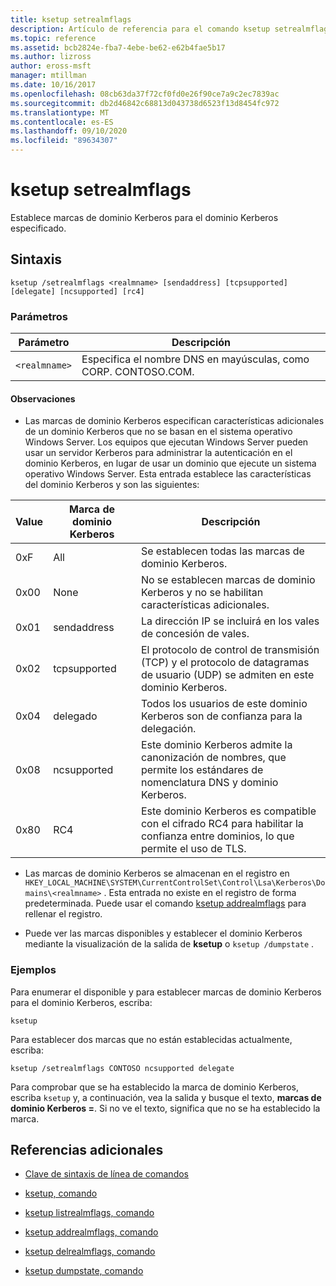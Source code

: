 ```yaml
---
title: ksetup setrealmflags
description: Artículo de referencia para el comando ksetup setrealmflags, que establece las marcas de dominio Kerberos para el dominio Kerberos especificado.
ms.topic: reference
ms.assetid: bcb2824e-fba7-4ebe-be62-e62b4fae5b17
ms.author: lizross
author: eross-msft
manager: mtillman
ms.date: 10/16/2017
ms.openlocfilehash: 08cb63da37f72cf0fd0e26f90ce7a9c2ec7839ac
ms.sourcegitcommit: db2d46842c68813d043738d6523f13d8454fc972
ms.translationtype: MT
ms.contentlocale: es-ES
ms.lasthandoff: 09/10/2020
ms.locfileid: "89634307"
---
```

# <a name="ksetup-setrealmflags"></a>ksetup setrealmflags

Establece marcas de dominio Kerberos para el dominio Kerberos especificado.

## <a name="syntax"></a>Sintaxis

```
ksetup /setrealmflags <realmname> [sendaddress] [tcpsupported] [delegate] [ncsupported] [rc4]
```

### <a name="parameters"></a>Parámetros

| Parámetro | Descripción |
| --------- | ----------- |
| `<realmname>` | Especifica el nombre DNS en mayúsculas, como CORP. CONTOSO.COM. |

#### <a name="remarks"></a>Observaciones

- Las marcas de dominio Kerberos especifican características adicionales de un dominio Kerberos que no se basan en el sistema operativo Windows Server. Los equipos que ejecutan Windows Server pueden usar un servidor Kerberos para administrar la autenticación en el dominio Kerberos, en lugar de usar un dominio que ejecute un sistema operativo Windows Server. Esta entrada establece las características del dominio Kerberos y son las siguientes:

| Value | Marca de dominio Kerberos | Descripción |
| ----- | ---------- | ----------- |
| 0xF | All | Se establecen todas las marcas de dominio Kerberos. |
| 0x00 | None | No se establecen marcas de dominio Kerberos y no se habilitan características adicionales. |
| 0x01 | sendaddress | La dirección IP se incluirá en los vales de concesión de vales. |
| 0x02 | tcpsupported | El protocolo de control de transmisión (TCP) y el protocolo de datagramas de usuario (UDP) se admiten en este dominio Kerberos. |
| 0x04 | delegado | Todos los usuarios de este dominio Kerberos son de confianza para la delegación. |
| 0x08 | ncsupported | Este dominio Kerberos admite la canonización de nombres, que permite los estándares de nomenclatura DNS y dominio Kerberos. |
| 0x80 | RC4 | Este dominio Kerberos es compatible con el cifrado RC4 para habilitar la confianza entre dominios, lo que permite el uso de TLS. |

- Las marcas de dominio Kerberos se almacenan en el registro en `HKEY_LOCAL_MACHINE\SYSTEM\CurrentControlSet\Control\Lsa\Kerberos\Domains\<realmname>` . Esta entrada no existe en el registro de forma predeterminada. Puede usar el comando [ksetup addrealmflags](ksetup-addrealmflags.md) para rellenar el registro.

- Puede ver las marcas disponibles y establecer el dominio Kerberos mediante la visualización de la salida de **ksetup** o `ksetup /dumpstate` .

### <a name="examples"></a>Ejemplos

Para enumerar el disponible y para establecer marcas de dominio Kerberos para el dominio Kerberos, escriba:

```
ksetup
```

Para establecer dos marcas que no están establecidas actualmente, escriba:

```
ksetup /setrealmflags CONTOSO ncsupported delegate
```

Para comprobar que se ha establecido la marca de dominio Kerberos, escriba `ksetup` y, a continuación, vea la salida y busque el texto, **marcas de dominio Kerberos =**. Si no ve el texto, significa que no se ha establecido la marca.

## <a name="additional-references"></a>Referencias adicionales

- [Clave de sintaxis de línea de comandos](command-line-syntax-key.md)

- [ksetup, comando](ksetup.md)

- [ksetup listrealmflags, comando](ksetup-listrealmflags.md)

- [ksetup addrealmflags, comando](ksetup-addrealmflags.md)

- [ksetup delrealmflags, comando](ksetup-delrealmflags.md)

- [ksetup dumpstate, comando](ksetup-dumpstate.md)
